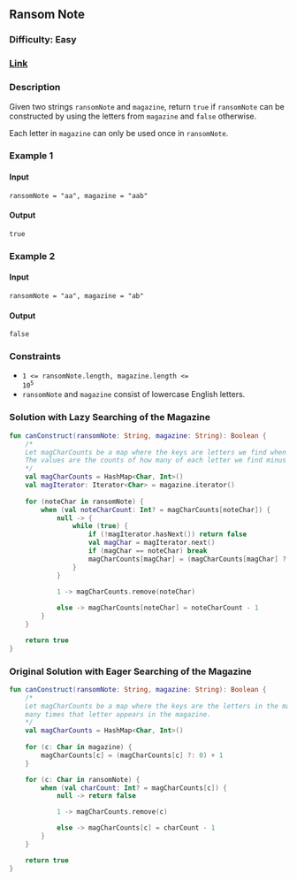 ## Ransom Note
### Difficulty: Easy
### [Link](https://leetcode.com/problems/ransom-note/)

### Description
Given two strings `ransomNote` and `magazine`, return `true` if `ransomNote` can be constructed by using the letters from `magazine` and `false` otherwise.

Each letter in `magazine` can only be used once in `ransomNote`.

### Example 1

#### Input
`ransomNote = "aa", magazine = "aab"`

#### Output
`true`

### Example 2

#### Input
`ransomNote = "aa", magazine = "ab"`

#### Output
`false`

### Constraints
- <code>1 <= ransomNote.length, magazine.length <= 10<sup>5</sup></code>
- `ransomNote` and `magazine` consist of lowercase English letters.

### Solution with Lazy Searching of the Magazine

```kotlin
fun canConstruct(ransomNote: String, magazine: String): Boolean {
    /*
    Let magCharCounts be a map where the keys are letters we find when searching the magazine but don't need right away.
    The values are the counts of how many of each letter we find minus the amount we use.
    */
    val magCharCounts = HashMap<Char, Int>()
    val magIterator: Iterator<Char> = magazine.iterator()
    
    for (noteChar in ransomNote) {
        when (val noteCharCount: Int? = magCharCounts[noteChar]) {
            null -> {
                while (true) {
                    if (!magIterator.hasNext()) return false
                    val magChar = magIterator.next()
                    if (magChar == noteChar) break
                    magCharCounts[magChar] = (magCharCounts[magChar] ?: 0) + 1
                }
            }

            1 -> magCharCounts.remove(noteChar)
            
            else -> magCharCounts[noteChar] = noteCharCount - 1
        }
    }

    return true
}
```

### Original Solution with Eager Searching of the Magazine

```kotlin
fun canConstruct(ransomNote: String, magazine: String): Boolean {
    /*
    Let magCharCounts be a map where the keys are the letters in the magazine and the values are the counts for how
    many times that letter appears in the magazine.
    */
    val magCharCounts = HashMap<Char, Int>()
    
    for (c: Char in magazine) {
        magCharCounts[c] = (magCharCounts[c] ?: 0) + 1
    }

    for (c: Char in ransomNote) {
        when (val charCount: Int? = magCharCounts[c]) {
            null -> return false

            1 -> magCharCounts.remove(c)

            else -> magCharCounts[c] = charCount - 1
        }
    }

    return true
}
```